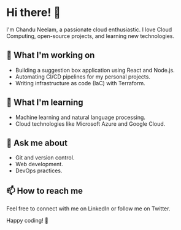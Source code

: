 # Hi there! 👋

I'm Chandu Neelam, a passionate cloud enthusiastic. I love Cloud Computing, open-source projects, and learning new technologies.

## 🔭 What I'm working on
- Building a suggestion box application using React and Node.js.
- Automating CI/CD pipelines for my personal projects.
- Writing infrastructure as code (IaC) with Terraform.

## 🌱 What I'm learning
- Machine learning and natural language processing.
- Cloud technologies like Microsoft Azure and Google Cloud.

## 💬 Ask me about
- Git and version control.
- Web development.
- DevOps practices.

## 📫 How to reach me
Feel free to connect with me on LinkedIn or follow me on Twitter.

Happy coding! 🚀
